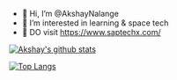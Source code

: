 - 👋 Hi, I’m @AkshayNalange
- 👀 I’m interested in learning & space tech
- 🌱 DO visit https://www.saptechx.com/


[![Akshay's github stats](https://github-readme-stats.vercel.app/api?username=AkshayNalange&count_private=true&show_icons=true&theme=radical&hide_rank=false)](https://github.com/anuraghazra/github-readme-stats)

[![Top Langs](https://github-readme-stats.vercel.app/api/top-langs/?username=AkshayNalange)](https://github.com/AkshayNalange/github-readme-stats)


<!---
AkshayNalange/AkshayNalange is a ✨ special ✨ repository because its `README.md` (this file) appears on your GitHub profile.
You can click the Preview link to take a look at your changes.
--->
